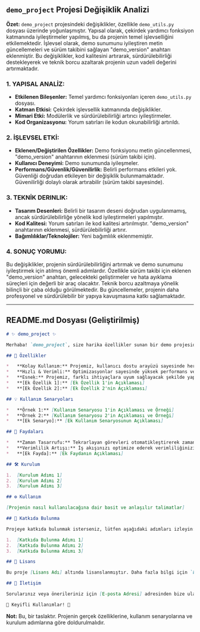 ## `demo_project` Projesi Değişiklik Analizi

**Özet:** `demo_project` projesindeki değişiklikler, özellikle `demo_utils.py` dosyası üzerinde yoğunlaşmıştır. Yapısal olarak, çekirdek yardımcı fonksiyon katmanında iyileştirmeler yapılmış, bu da projenin temel işlevselliğini etkilemektedir. İşlevsel olarak, demo sunumunu iyileştiren metin güncellemeleri ve sürüm takibini sağlayan "demo_version" anahtarı eklenmiştir. Bu değişiklikler, kod kalitesini artırarak, sürdürülebilirliği destekleyerek ve teknik borcu azaltarak projenin uzun vadeli değerini artırmaktadır.

### 1. YAPISAL ANALİZ:

*   **Etkilenen Bileşenler:** Temel yardımcı fonksiyonları içeren `demo_utils.py` dosyası.
*   **Katman Etkisi:** Çekirdek işlevsellik katmanında değişiklikler.
*   **Mimari Etki:** Modülerlik ve sürdürülebilirliği artırıcı iyileştirmeler.
*   **Kod Organizasyonu:** Yorum satırları ile kodun okunabilirliği artırıldı.

### 2. İŞLEVSEL ETKİ:

*   **Eklenen/Değiştirilen Özellikler:** Demo fonksiyonu metin güncellenmesi, "demo_version" anahtarının eklenmesi (sürüm takibi için).
*   **Kullanıcı Deneyimi:** Demo sunumunda iyileşmeler.
*   **Performans/Güvenlik/Güvenilirlik:** Belirli performans etkileri yok. Güvenliği doğrudan etkileyen bir değişiklik bulunmamaktadır. Güvenilirliği dolaylı olarak artırabilir (sürüm takibi sayesinde).

### 3. TEKNİK DERINLIK:

*   **Tasarım Desenleri:** Belirli bir tasarım deseni doğrudan uygulanmamış, ancak sürdürülebilirliğe yönelik kod iyileştirmeleri yapılmıştır.
*   **Kod Kalitesi:** Yorum satırları ile kod kalitesi artırılmıştır. "demo_version" anahtarının eklenmesi, sürdürülebilirliği artırır.
*   **Bağımlılıklar/Teknolojiler:** Yeni bağımlılık eklenmemiştir.

### 4. SONUÇ YORUMU:

Bu değişiklikler, projenin sürdürülebilirliğini artırmak ve demo sunumunu iyileştirmek için atılmış önemli adımlardır. Özellikle sürüm takibi için eklenen "demo_version" anahtarı, gelecekteki geliştirmeler ve hata ayıklama süreçleri için değerli bir araç olacaktır. Teknik borcu azaltmaya yönelik bilinçli bir çaba olduğu görülmektedir. Bu güncellemeler, projenin daha profesyonel ve sürdürülebilir bir yapıya kavuşmasına katkı sağlamaktadır.

---

## README.md Dosyası (Geliştirilmiş)

```markdown
# ✨ demo_project ✨

Merhaba! `demo_project`, size harika özellikler sunan bir demo projesidir. Bu proje, [Projenin Amacı ve Kısa Açıklaması] amacıyla geliştirilmiştir.

## 🚀 Özellikler

*   **Kolay Kullanım:** Projemiz, kullanıcı dostu arayüzü sayesinde herkesin kolayca kullanabileceği şekilde tasarlanmıştır.
*   **Hızlı & Verimli:** Optimizasyonlar sayesinde yüksek performans ve düşük kaynak tüketimi sağlar.
*   **Esnek:** Projemiz, farklı ihtiyaçlara uyum sağlayacak şekilde yapılandırılabilir.
*   **[Ek Özellik 1]:** [Ek Özellik 1'in Açıklaması]
*   **[Ek Özellik 2]:** [Ek Özellik 2'nin Açıklaması]

## 💡 Kullanım Senaryoları

*   **Örnek 1:** [Kullanım Senaryosu 1'in Açıklaması ve Örneği]
*   **Örnek 2:** [Kullanım Senaryosu 2'in Açıklaması ve Örneği]
*   **[Ek Senaryo]:** [Ek Kullanım Senaryosunun Açıklaması]

## 🎁 Faydaları

*   **Zaman Tasarrufu:** Tekrarlayan görevleri otomatikleştirerek zamandan tasarruf edin.
*   **Verimlilik Artışı:** İş akışınızı optimize ederek verimliliğinizi artırın.
*   **[Ek Fayda]:** [Ek Faydanın Açıklaması]

## 🛠️ Kurulum

1.  [Kurulum Adımı 1]
2.  [Kurulum Adımı 2]
3.  [Kurulum Adımı 3]

## ⚙️ Kullanım

[Projenin nasıl kullanılacağına dair basit ve anlaşılır talimatlar]

## 🤝 Katkıda Bulunma

Projeye katkıda bulunmak isterseniz, lütfen aşağıdaki adımları izleyin:

1.  [Katkıda Bulunma Adımı 1]
2.  [Katkıda Bulunma Adımı 2]
3.  [Katkıda Bulunma Adımı 3]

## 📜 Lisans

Bu proje [Lisans Adı] altında lisanslanmıştır. Daha fazla bilgi için `LICENSE` dosyasına bakabilirsiniz.

## 📧 İletişim

Sorularınız veya önerileriniz için [E-posta Adresi] adresinden bize ulaşabilirsiniz.

🎉 Keyifli Kullanımlar! 🎉
```

**Not:** Bu, bir taslaktır. Projenin gerçek özelliklerine, kullanım senaryolarına ve kurulum adımlarına göre doldurulmalıdır.